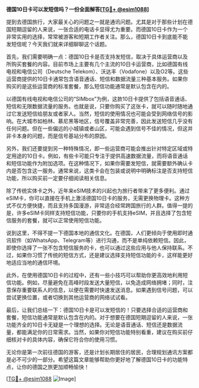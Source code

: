 **德国10日卡可以发短信吗？一份全面解答[[TG💪+ @esim1088](https://t.me/s/esim1088)]**

提到去德国旅行，大家最关心的问题之一就是通讯问题。尤其是对于那些计划在德国短期逗留的人来说，一张合适的电话卡显得尤为重要。而德国10日卡作为一个非常实用的选择，常常被游客和短期工作者关注。那么，德国10日卡到底能不能发短信呢？今天我们就来详细聊聊这个话题。

首先，我们需要明确一点：德国10日卡是否支持发短信，取决于具体运营商以及所购买套餐的内容。目前市场上主要有几个主流的10日卡运营商，比如德国有线电视和电信公司（Deutsche Telekom）、沃达丰（Vodafone）以及O2等。这些运营商提供的10日卡通常包含语音通话、短信和数据流量三种基本服务。如果你购买的是这些运营商的标准套餐，那么短信功能通常是默认包含在内的。

以德国有线电视和电信公司的“SIMbox”为例，这款10日卡提供了包括语音通话、短信和无限数据流量的服务。也就是说，只要你购买了这张卡，就可以随时随地通过它发送短信给朋友或者家人。当然，短信的使用情况也可能会受到网络信号的影响。在大城市如柏林、慕尼黑等地区，信号覆盖非常完善，因此发送短信几乎没有任何问题。但在一些偏远的小城镇或者山区，可能会遇到信号不佳的情况，但这并非卡本身的问题，而是信号基站分布的原因。

另外，我们还要提到另一种特殊情况，即一些运营商可能会推出针对特定区域或特定用途的10日卡。例如，有些卡可能只专注于提供高速数据流量，而将语音通话和短信功能作为附加选项。在这种情况下，如果你需要发短信，就需要额外确认卡内是否包含这一服务。通常来说，这类卡会在包装或说明中明确标注是否支持短信功能，所以购买前一定要仔细阅读相关信息。

除了传统实体卡之外，近年来eSIM技术的兴起也为旅行者带来了更多便利。通过eSIM卡，你可以直接在手机上激活德国10日卡的服务，无需更换物理卡。这种方式不仅方便快捷，而且支持多国漫游，非常适合经常跨国旅行的人群。值得一提的是，许多eSIM卡同样支持短信功能，只要你的手机支持eSIM，并且选择了包含短信服务的套餐，就可以正常使用短信功能。

说到这里，不得不提一下德国本地的通信文化。在德国，人们更倾向于使用即时通讯软件（如WhatsApp、Telegram等）进行沟通，而不是单纯依赖短信。因此，即使你选择了一张不包含短信服务的卡，也可以通过这些应用与他人保持联系。不过，如果你习惯了传统的短信方式，还是建议选择支持短信功能的卡，这样能更好地适应当地的通信环境。

此外，在使用德国10日卡的过程中，还有一些小技巧可以帮助你更高效地利用短信功能。例如，尽量避免在高峰时段发送大量短信，以免造成网络拥堵；同时，注意保存重要联系人的信息，以便在需要时快速发送消息。如果遇到信号问题，可以尝试更换位置，或者切换到其他运营商的网络试试看。

最后，让我们总结一下：德国10日卡是可以发短信的！只要选择合适的运营商和套餐，短信功能通常是默认包含在内的。对于想要在德国短期逗留的人来说，一张功能齐全的10日卡无疑是一个理想的选择。无论是语音通话、短信还是数据流量，都能满足你的日常需求。当然，如果你对短信功能特别看重，建议在购买前仔细核对卡的具体内容，确保它符合你的使用习惯。

无论你是第一次前往德国的游客，还是计划长期居住的居民，合理规划通讯方案都是必不可少的一部分。希望这篇文章能够帮助你更好地了解德国10日卡的功能特点，让你的德国之旅更加顺畅愉快！

[[TG💪+ @esim1088](https://t.me/s/esim1088) ![Image](https://i.postimg.cc/4NQfJmqS/Snipaste-2025-05-13-00-14-12.png)]